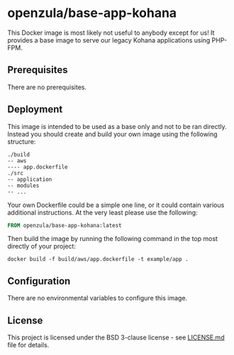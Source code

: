 # openzula/base-app-kohana
This Docker image is most likely not useful to anybody except for us! It provides a base image to serve our legacy
Kohana applications using PHP-FPM.

## Prerequisites
There are no prerequisites.

## Deployment
This image is intended to be used as a base only and not to be ran directly. Instead you should create and build your
own image using the following structure:

```
./build
-- aws
---- app.dockerfile
./src
-- application
-- modules
-- ...
```

Your own Dockerfile could be a simple one line, or it could contain various additional instructions. At the very least
please use the following:

```dockerfile
FROM openzula/base-app-kohana:latest
```

Then build the image by running the following command in the top most directly of your project:

```shell script
docker build -f build/aws/app.dockerfile -t example/app .
```

## Configuration
There are no environmental variables to configure this image.

## License
This project is licensed under the BSD 3-clause license - see [LICENSE.md](LICENSE.md) file for details.

